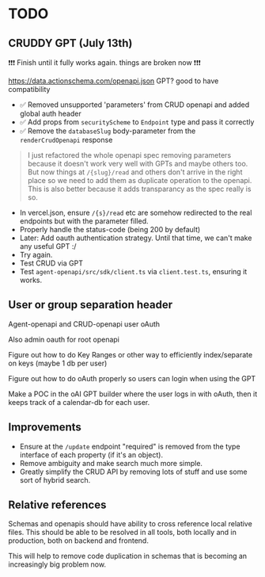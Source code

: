 # TODO

## CRUDDY GPT (July 13th)

❗️❗️❗️ Finish until it fully works again. things are broken now ❗️❗️❗️

https://data.actionschema.com/openapi.json GPT? good to have compatibility

- ✅ Removed unsupported 'parameters' from CRUD openapi and added global auth header
- ✅ Add props from `securityScheme` to `Endpoint` type and pass it correctly
- ✅ Remove the `databaseSlug` body-parameter from the `renderCrudOpenapi` response

> I just refactored the whole openapi spec removing parameters because it doesn't work very well with GPTs and maybe others too. But now things at `/{slug}/read` and others don't arrive in the right place so we need to add them as duplicate operation to the openapi. This is also better because it adds transparancy as the spec really is so.

- In vercel.json, ensure `/{s}/read` etc are somehow redirected to the real endpoints but with the parameter filled.
- Properly handle the status-code (being 200 by default)
- Later: Add oauth authentication strategy. Until that time, we can't make any useful GPT :/
- Try again.
- Test CRUD via GPT
- Test `agent-openapi/src/sdk/client.ts` via `client.test.ts`, ensuring it works.

## User or group separation header

Agent-openapi and CRUD-openapi user oAuth

Also admin oauth for root openapi

Figure out how to do Key Ranges or other way to efficiently index/separate on keys (maybe 1 db per user)

Figure out how to do oAuth properly so users can login when using the GPT

Make a POC in the oAI GPT builder where the user logs in with oAuth, then it keeps track of a calendar-db for each user.

## Improvements

- Ensure at the `/update` endpoint "required" is removed from the type interface of each property (if it's an object).
- Remove ambiguity and make search much more simple.
- Greatly simplify the CRUD API by removing lots of stuff and use some sort of hybrid search.

## Relative references

Schemas and openapis should have ability to cross reference local relative files. This should be able to be resolved in all tools, both locally and in production, both on backend and frontend.

This will help to remove code duplication in schemas that is becoming an increasingly big problem now.
